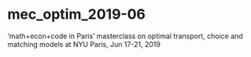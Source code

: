 # mec_optim_2019-06
‘math+econ+code in Paris’ masterclass on optimal transport, choice and matching models at NYU Paris, Jun 17-21, 2019
